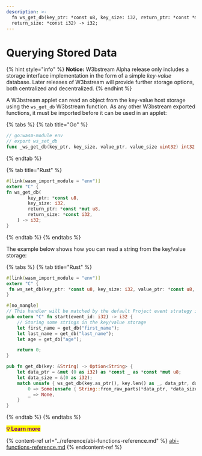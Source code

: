 ```yaml
---
description: >-
  fn ws_get_db(key_ptr: *const u8, key_size: i32, return_ptr: *const *mut u8,
  return_size: *const i32) -> i32;
---
```


# Querying Stored Data

{% hint style="info" %}
**Notice:** W3bstream Alpha release only includes a storage interface implementation in the form of a simple _key-value_ database. Later releases of W3bstream will provide further storage options, both centralized and decentralized.
{% endhint %}

A W3bstream applet can read an object from the key-value host storage using the `ws_get_db` W3bstream function. As any other W3bstream exported functions, it must be imported before it can be used in an applet:

{% tabs %}
{% tab title="Go" %}
```go
// go:wasm-module env
// export ws_set_db
func _ws_get_db(key_ptr, key_size, value_ptr, value_size uint32) int32

```
{% endtab %}

{% tab title="Rust" %}
```rust
#[link(wasm_import_module = "env")] 
extern "C" { 
fn ws_get_db(
        key_ptr: *const u8,
        key_size: i32,
        return_ptr: *const *mut u8,
        return_size: *const i32,
    ) -> i32;
}
```
{% endtab %}
{% endtabs %}

The example below shows how you can read a string from the key/value storage:

{% tabs %}
{% tab title="Rust" %}
```rust
#[link(wasm_import_module = "env")] 
extern "C" { 
 fn ws_set_db(key_ptr: *const u8, key_size: i32, value_ptr: *const u8, value_size: i32) -> i32;
}

#[no_mangle]
// This handler will be matched by the default Project event strategy in W3bstream
pub extern "C" fn start(event_id: i32) -> i32 {
    // Storing some strings in the key/value storage
    let first_name = get_db("first_name");
    let last_name = get_db("last_name");
    let age = get_db("age");

    return 0;
}

pub fn get_db(key: &String) -> Option<String> {
    let data_ptr = &mut (0 as i32) as *const _ as *const *mut u8;
    let data_size = &(0 as i32);
    match unsafe { ws_get_db(key.as_ptr(), key.len() as _, data_ptr, data_size) } {
        0 => Some(unsafe { String::from_raw_parts(*data_ptr, *data_size as _, *data_size as _) }),
        _ => None,
    }
}
```
{% endtab %}
{% endtabs %}

<mark style="color:purple;">**💡 Learn more**</mark>

{% content-ref url="../reference/abi-functions-reference.md" %}
[abi-functions-reference.md](../reference/abi-functions-reference.md)
{% endcontent-ref %}

